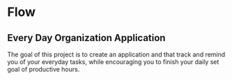 # Flow

## Every Day Organization Application

The goal of this project is to create an application and that track and remind you of your everyday tasks, 
while encouraging you to finish your daily set goal of productive hours.
